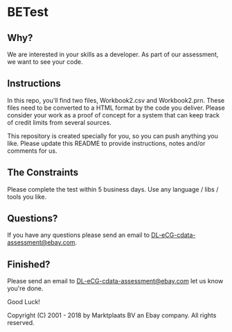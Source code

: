 # BETest

## Why?

We are interested in your skills as a developer. As part of our assessment, we want to see your code.

## Instructions

In this repo, you'll find two files, Workbook2.csv and Workbook2.prn. These files need to be converted to a HTML format by the code you deliver. Please consider your work as a proof of concept for a system that can keep track of credit limits from several sources.

This repository is created specially for you, so you can push anything you like. Please update this README to provide instructions, notes and/or comments for us.

## The Constraints

Please complete the test within 5 business days. Use any language / libs / tools you like.

## Questions?

If you have any questions please send an email to DL-eCG-cdata-assessment@ebay.com.

## Finished?

Please send an email to DL-eCG-cdata-assessment@ebay.com let us know you're done.

Good Luck!


Copyright (C) 2001 - 2018 by Marktplaats BV an Ebay company. All rights reserved.
